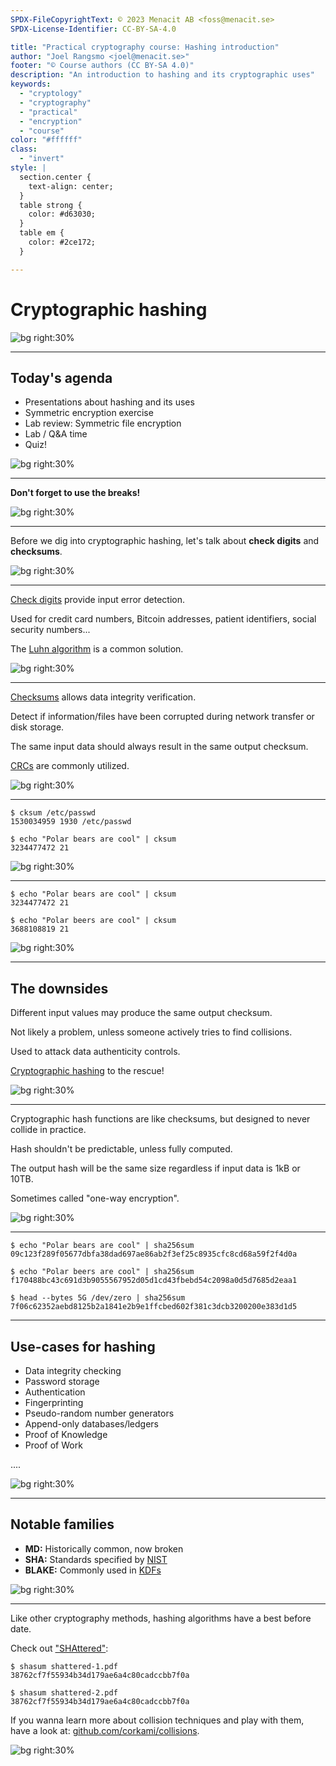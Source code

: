 ```yaml
---
SPDX-FileCopyrightText: © 2023 Menacit AB <foss@menacit.se>
SPDX-License-Identifier: CC-BY-SA-4.0

title: "Practical cryptography course: Hashing introduction"
author: "Joel Rangsmo <joel@menacit.se>"
footer: "© Course authors (CC BY-SA 4.0)"
description: "An introduction to hashing and its cryptographic uses"
keywords:
  - "cryptology"
  - "cryptography"
  - "practical"
  - "encryption"
  - "course"
color: "#ffffff"
class:
  - "invert"
style: |
  section.center {
    text-align: center;
  }
  table strong {
    color: #d63030;
  }
  table em {
    color: #2ce172;
  }

---
```

<!-- _footer: "%ATTRIBUTION_PREFIX% David Revoy (CC BY 3.0)" -->
# Cryptographic hashing

![bg right:30%](images/10-cyberpunk.jpg)

---
<!-- _footer: "%ATTRIBUTION_PREFIX% Martin Fisch (CC BY 2.0)" -->
## Today's agenda
- Presentations about hashing and its uses
- Symmetric encryption exercise
- Lab review: Symmetric file encryption
- Lab / Q&A time
- Quiz!

![bg right:30%](images/10-otter.jpg)

---
<!-- _footer: "%ATTRIBUTION_PREFIX% Martin Fisch (CC BY 2.0)" -->
**Don't forget to use the breaks!**

![bg right:30%](images/10-otter.jpg)

---
<!-- _footer: "%ATTRIBUTION_PREFIX% Gytis B (CC BY-SA 2.0)" -->
Before we dig into cryptographic hashing, let's talk about **check digits** and **checksums**.

![bg right:30%](images/10-vechicle_graveyard.jpg)

---
<!-- _footer: "%ATTRIBUTION_PREFIX% Gytis B (CC BY-SA 2.0)" -->
[Check digits](https://en.wikipedia.org/wiki/Check_digit) provide input error detection.  
  
Used for credit card numbers, Bitcoin addresses, patient identifiers, social security numbers...
  
The [Luhn algorithm](https://en.wikipedia.org/wiki/Luhn_algorithm) is a common solution.

![bg right:30%](images/10-vechicle_graveyard.jpg)

---
<!-- _footer: "%ATTRIBUTION_PREFIX% Gytis B (CC BY-SA 2.0)" -->
[Checksums](https://en.wikipedia.org/wiki/Checksum) allows data integrity verification.  
  
Detect if information/files have been corrupted during network transfer or disk storage.  
  
The same input data should always result in the same output checksum.
  
[CRCs](https://en.wikipedia.org/wiki/Cyclic_redundancy_check) are commonly utilized.

![bg right:30%](images/10-vechicle_graveyard.jpg)

---
<!-- _footer: "%ATTRIBUTION_PREFIX% Gytis B (CC BY-SA 2.0)" -->
```
$ cksum /etc/passwd
1530034959 1930 /etc/passwd

$ echo "Polar bears are cool" | cksum
3234477472 21
```

![bg right:30%](images/10-vechicle_graveyard.jpg)

---
<!-- _footer: "%ATTRIBUTION_PREFIX% Gytis B (CC BY-SA 2.0)" -->
```
$ echo "Polar bears are cool" | cksum
3234477472 21

$ echo "Polar beers are cool" | cksum
3688108819 21
```

![bg right:30%](images/10-vechicle_graveyard.jpg)

---
<!-- _footer: "%ATTRIBUTION_PREFIX% Dennis van Zuijlekom (CC BY-SA 2.0)" -->
## The downsides
Different input values may produce the same output checksum.  
  
Not likely a problem, unless someone actively tries to find collisions.  
  
Used to attack data authenticity controls.  
  
[Cryptographic hashing](https://en.wikipedia.org/wiki/Cryptographic_hash_function) to the rescue!

![bg right:30%](images/10-gnome.jpg)

---
<!-- _footer: "%ATTRIBUTION_PREFIX% Mauricio Snap (CC BY 2.0)" -->
Cryptographic hash functions are like checksums, but designed to never collide in practice.  
  
Hash shouldn't be predictable, unless fully computed.    

The output hash will be the same size regardless if input data is 1kB or 10TB.  
  
Sometimes called "one-way encryption".

![bg right:30%](images/10-eye.jpg)

---
```
$ echo "Polar bears are cool" | sha256sum
09c123f289f05677dbfa38dad697ae86ab2f3ef25c8935cfc8cd68a59f2f4d0a

$ echo "Polar beers are cool" | sha256sum
f170488bc43c691d3b9055567952d05d1cd43fbebd54c2098a0d5d7685d2eaa1

$ head --bytes 5G /dev/zero | sha256sum
7f06c62352aebd8125b2a1841e2b9e1ffcbed602f381c3dcb3200200e383d1d5
```

---
<!-- _footer: "%ATTRIBUTION_PREFIX% Mauricio Snap (CC BY 2.0)" -->
## Use-cases for hashing
- Data integrity checking
- Password storage
- Authentication
- Fingerprinting
- Pseudo-random number generators
- Append-only databases/ledgers
- Proof of Knowledge
- Proof of Work

....


![bg right:30%](images/10-eye.jpg)

---
<!-- _footer: "%ATTRIBUTION_PREFIX% Mauricio Snap (CC BY 2.0)" -->
## Notable families
- **MD:** Historically common, now broken
- **SHA:** Standards specified by [NIST](https://en.wikipedia.org/wiki/NIST)
- **BLAKE:** Commonly used in [KDFs](https://en.wikipedia.org/wiki/Key_derivation_function)

![bg right:30%](images/10-eye.jpg)

---
<!-- _footer: "%ATTRIBUTION_PREFIX% Mauricio Snap (CC BY 2.0)" -->
Like other cryptography methods, hashing algorithms have a best before date.  
  
Check out ["SHAttered"](https://shattered.io/):

```
$ shasum shattered-1.pdf 
38762cf7f55934b34d179ae6a4c80cadccbb7f0a

$ shasum shattered-2.pdf 
38762cf7f55934b34d179ae6a4c80cadccbb7f0a
```

If you wanna learn more about collision techniques and play with them, have a look at:
[github.com/corkami/collisions](https://github.com/corkami/collisions).

![bg right:30%](images/10-eye.jpg)
